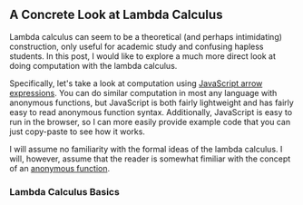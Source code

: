 ## A Concrete Look at Lambda Calculus

Lambda calculus can seem to be a theoretical (and perhaps intimidating) construction, only useful for academic study and confusing hapless students.  In this post, I would like to explore a much more direct look at doing computation with the lambda calculus.

Specifically, let's take a look at computation using [JavaScript arrow expressions](https://developer.mozilla.org/en-US/docs/Web/JavaScript/Reference/Functions/Arrow_functions).  You can do similar computation in most any language with anonymous functions, but JavaScript is both fairly lightweight and has fairly easy to read anonymous function syntax.  Additionally, JavaScript is easy to run in the browser, so I can more easily provide example code that you can just copy-paste to see how it works.

I will assume no familiarity with the formal ideas of the lambda calculus.  I will, however, assume that the reader is somewhat fimiliar with the concept of an [anonymous function](https://en.wikipedia.org/wiki/Anonymous_function).

### Lambda Calculus Basics

